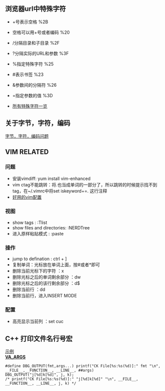 ## 浏览器url中特殊字符
-  +号表示空格 %2B  
-  空格可以用+号或者编码 %20  
-  /分隔目录和子目录 %2F  
-  ?分隔实际的URL和参数 %3F  
-  %指定特殊字符 %25  
-  #表示书签 %23  
-  &参数间的分隔符 %26  
-  =指定参数的值 %3D

- [所有特殊字符一览](https://stackoverflow.com/questions/6182356/what-is-2c-in-a-url)


## 关于字节，字符，编码
[字节，字符，编码问题](http://www.regexlab.com/zh/encoding.htm)

## VIM RELATED
### 问题
- 安装vimdiff: yum install vim-enhanced
- vim ctag不能跳转：将.也当成单词的一部分了，所以跳转的时候提示找不到tag，在~/.vimrc中将set iskeyword+=. 这行注释
- [好用的vim配置](https://github.com/amix/vimrc)


### 视图
- show tags : :Tlist
- show files and directories: :NERDTree
- 进入原样粘贴模式 : :paste

### 操作
- jump to defination : ctrl + ]
- 复制单词：光标放在单词上面，按#或者*即可
- 删除当前光标下的字符 ：x
- 删除光标之后的单词剩余部分 ：dw
- 删除光标之后的该行剩余部分 ：d$
- 删除当前行 ：dd
- 删除当前行，进入INSERT MODE


### 配置
- 高亮显示当前列 ：set cuc


## C++ 打印文件名行号宏
[示例](https://blog.csdn.net/u013187074/article/details/78874976)<br>
[__VA_ARGS__](https://blog.csdn.net/cqupt_chen/article/details/8055215)
```
#define DBG_OUTPUT(fmt,args...) printf("CK File[%s:%s(%d)]:" fmt "\n", __FILE__,__FUNCTION__, __LINE__, ##args)
DBG_OUTPUT("j[%d]k[%d]", j, k);
/* printf("CK File[%s:%s(%d)]:" "j[%d]k[%d]" "\n", __FILE__, __FUNCTION__, __LINE__, j, k) */
```
